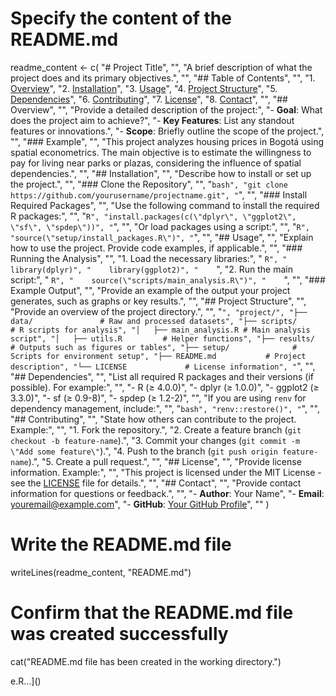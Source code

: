 # Specify the content of the README.md
readme_content <- c(
  "# Project Title",
  "",
  "A brief description of what the project does and its primary objectives.",
  "",
  "## Table of Contents",
  "",
  "1. [Overview](#overview)",
  "2. [Installation](#installation)",
  "3. [Usage](#usage)",
  "4. [Project Structure](#project-structure)",
  "5. [Dependencies](#dependencies)",
  "6. [Contributing](#contributing)",
  "7. [License](#license)",
  "8. [Contact](#contact)",
  "",
  "## Overview",
  "",
  "Provide a detailed description of the project:",
  "- **Goal**: What does the project aim to achieve?",
  "- **Key Features**: List any standout features or innovations.",
  "- **Scope**: Briefly outline the scope of the project.",
  "",
  "### Example",
  "",
  "This project analyzes housing prices in Bogotá using spatial econometrics. The main objective is to estimate the willingness to pay for living near parks or plazas, considering the influence of spatial dependencies.",
  "",
  "## Installation",
  "",
  "Describe how to install or set up the project.",
  "",
  "### Clone the Repository",
  "",
  "```bash",
  "git clone https://github.com/yourusername/projectname.git",
  "```",
  "",
  "### Install Required Packages",
  "",
  "Use the following command to install the required R packages:",
  "",
  "```R",
  "install.packages(c(\"dplyr\", \"ggplot2\", \"sf\", \"spdep\"))",
  "```",
  "",
  "Or load packages using a script:",
  "",
  "```R",
  "source(\"setup/install_packages.R\")",
  "```",
  "",
  "## Usage",
  "",
  "Explain how to use the project. Provide code examples, if applicable.",
  "",
  "### Running the Analysis",
  "",
  "1. Load the necessary libraries:",
  "    ```R",
  "    library(dplyr)",
  "    library(ggplot2)",
  "    ```",
  "2. Run the main script:",
  "    ```R",
  "    source(\"scripts/main_analysis.R\")",
  "    ```",
  "",
  "### Example Output",
  "",
  "Provide an example of the output your project generates, such as graphs or key results.",
  "",
  "## Project Structure",
  "",
  "Provide an overview of the project directory.",
  "",
  "```",
  "project/",
  "├── data/               # Raw and processed datasets",
  "├── scripts/            # R scripts for analysis",
  "│   ├── main_analysis.R # Main analysis script",
  "│   ├── utils.R         # Helper functions",
  "├── results/            # Outputs such as figures or tables",
  "├── setup/              # Scripts for environment setup",
  "├── README.md           # Project description",
  "└── LICENSE             # License information",
  "```",
  "",
  "## Dependencies",
  "",
  "List all required R packages and their versions (if possible). For example:",
  "",
  "- R (≥ 4.0.0)",
  "- dplyr (≥ 1.0.0)",
  "- ggplot2 (≥ 3.3.0)",
  "- sf (≥ 0.9-8)",
  "- spdep (≥ 1.2-2)",
  "",
  "If you are using `renv` for dependency management, include:",
  "",
  "```bash",
  "renv::restore()",
  "```",
  "",
  "## Contributing",
  "",
  "State how others can contribute to the project. Example:",
  "",
  "1. Fork the repository.",
  "2. Create a feature branch (`git checkout -b feature-name`).",
  "3. Commit your changes (`git commit -m \"Add some feature\"`).",
  "4. Push to the branch (`git push origin feature-name`).",
  "5. Create a pull request.",
  "",
  "## License",
  "",
  "Provide license information. Example:",
  "",
  "This project is licensed under the MIT License - see the [LICENSE](LICENSE) file for details.",
  "",
  "## Contact",
  "",
  "Provide contact information for questions or feedback.",
  "",
  "- **Author**: Your Name",
  "- **Email**: youremail@example.com",
  "- **GitHub**: [Your GitHub Profile](https://github.com/yourusername)",
  ""
)

# Write the README.md file
writeLines(readme_content, "README.md")

# Confirm that the README.md file was created successfully
cat("README.md file has been created in the working directory.")

e.R…]()
